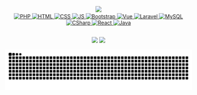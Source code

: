 ## 
 <div align="center">
  <a href="https://github.com/MateusOFCZ">
  <img height="180em" src="https://github-readme-stats.vercel.app/api?username=MateusOFCZ&show_icons=true&theme=dark&include_all_commits=true&count_private=true"/>
  <!--<img height="180em" src="https://github-readme-stats.vercel.app/api/top-langs/?username=MateusOFCZ&theme=dark"/>-->
</div>

<div align="center">
  <img alt="PHP" src="https://img.shields.io/badge/PHP-323330?style=for-the-badge&logo=php&logoColor=67D37E">
  <img alt="HTML" src="https://img.shields.io/badge/HTML-323330?style=for-the-badge&logo=html5&logoColor=67D37E">
  <img alt="CSS" src="https://img.shields.io/badge/CSS-323330?&style=for-the-badge&logo=css3&logoColor=67D37E">
  <img alt="JS" src="https://img.shields.io/badge/JavaScript-323330?style=for-the-badge&logo=javascript&logoColor=67D37E">
  <img alt="Bootstrap" src="https://img.shields.io/badge/Bootstrap-323330?style=for-the-badge&logo=bootstrap&logoColor=67D37E">
  <img alt="Vue" src="https://img.shields.io/badge/Vue.js-323330?style=for-the-badge&logo=vue.js&logoColor=67D37E">
  <img alt="Laravel" src="https://img.shields.io/badge/Laravel-323330?style=for-the-badge&logo=laravel&logoColor=67D37E">
  <img alt="MySQL" src="https://img.shields.io/badge/MySQL-323330?style=for-the-badge&logo=mysql&logoColor=67D37E">
  <img alt="CSharp" src="https://img.shields.io/badge/C%23-323330?style=for-the-badge&logo=c-sharp&logoColor=67D37E">
  <img alt="React" src="https://img.shields.io/badge/React-323330?style=for-the-badge&logo=react&logoColor=67D37E">
  <img alt="Java" src="https://img.shields.io/badge/Java-323330?style=for-the-badge&logo=java&logoColor=67D37E">
</div>
  
  ##
 
<div align="center">
  <a href="https://www.linkedin.com/in/mateusofcz/" target="_blank"><img src="https://img.shields.io/badge/-LinkedIn-323330?style=for-the-badge&logo=linkedin&logoColor=67D37E" target="_blank"></a>
  <a href="mailto:mateusdacruz357@hotmail.com" target="_blank"><img src="https://img.shields.io/badge/EMail-323330?style=for-the-badge&logo=gmail&logoColor=67D37E" target="_blank"></a>
</div>

![Snake animation](https://github.com/MateusOFCZ/MateusOFCZ/blob/output/github-contribution-grid-snake.svg)
